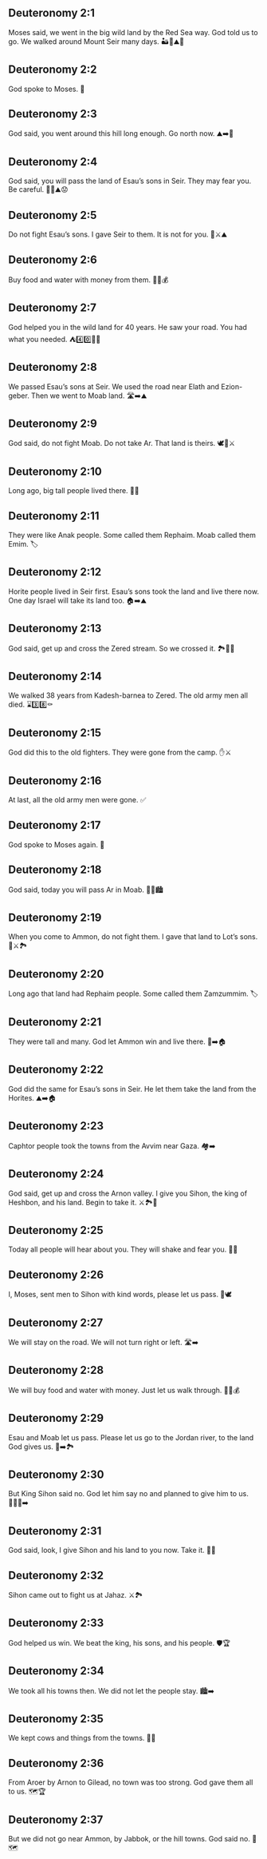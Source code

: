 ## Deuteronomy 2:1
Moses said, we went in the big wild land by the Red Sea way. God told us to go. We walked around Mount Seir many days. 🏜️🌊⛰️🔁
## Deuteronomy 2:2
God spoke to Moses. 📣
## Deuteronomy 2:3
God said, you went around this hill long enough. Go north now. ⛰️➡️🧭
## Deuteronomy 2:4
God said, you will pass the land of Esau’s sons in Seir. They may fear you. Be careful. 🚶‍♂️⛰️😟
## Deuteronomy 2:5
Do not fight Esau’s sons. I gave Seir to them. It is not for you. 🚫⚔️⛰️
## Deuteronomy 2:6
Buy food and water with money from them. 🍞💧💰
## Deuteronomy 2:7
God helped you in the wild land for 40 years. He saw your road. You had what you needed. ⛺4️⃣0️⃣👀🙏
## Deuteronomy 2:8
We passed Esau’s sons at Seir. We used the road near Elath and Ezion-geber. Then we went to Moab land. 🛣️➡️⛰️
## Deuteronomy 2:9
God said, do not fight Moab. Do not take Ar. That land is theirs. 🕊️🚫⚔️
## Deuteronomy 2:10
Long ago, big tall people lived there. 👣📏
## Deuteronomy 2:11
They were like Anak people. Some called them Rephaim. Moab called them Emim. 🏷️
## Deuteronomy 2:12
Horite people lived in Seir first. Esau’s sons took the land and live there now. One day Israel will take its land too. 🏠➡️⛰️
## Deuteronomy 2:13
God said, get up and cross the Zered stream. So we crossed it. 🏞️🚶‍♂️
## Deuteronomy 2:14
We walked 38 years from Kadesh-barnea to Zered. The old army men all died. ⌛3️⃣8️⃣⚰️
## Deuteronomy 2:15
God did this to the old fighters. They were gone from the camp. ✋⚔️
## Deuteronomy 2:16
At last, all the old army men were gone. ✅
## Deuteronomy 2:17
God spoke to Moses again. 📣
## Deuteronomy 2:18
God said, today you will pass Ar in Moab. 🚶‍♂️🏙️
## Deuteronomy 2:19
When you come to Ammon, do not fight them. I gave that land to Lot’s sons. 🚫⚔️🏞️
## Deuteronomy 2:20
Long ago that land had Rephaim people. Some called them Zamzummim. 🏷️
## Deuteronomy 2:21
They were tall and many. God let Ammon win and live there. 📏➡️🏠
## Deuteronomy 2:22
God did the same for Esau’s sons in Seir. He let them take the land from the Horites. ⛰️➡️🏠
## Deuteronomy 2:23
Caphtor people took the towns from the Avvim near Gaza. 🏘️➡️
## Deuteronomy 2:24
God said, get up and cross the Arnon valley. I give you Sihon, the king of Heshbon, and his land. Begin to take it. ⚔️🏞️👑
## Deuteronomy 2:25
Today all people will hear about you. They will shake and fear you. 📣😨
## Deuteronomy 2:26
I, Moses, sent men to Sihon with kind words, please let us pass. 📜🕊️
## Deuteronomy 2:27
We will stay on the road. We will not turn right or left. 🛣️➡️
## Deuteronomy 2:28
We will buy food and water with money. Just let us walk through. 🍞💧💰
## Deuteronomy 2:29
Esau and Moab let us pass. Please let us go to the Jordan river, to the land God gives us. 🌊➡️🏞️
## Deuteronomy 2:30
But King Sihon said no. God let him say no and planned to give him to us. 🙅‍♂️👑➡️
## Deuteronomy 2:31
God said, look, I give Sihon and his land to you now. Take it. 👀🎁
## Deuteronomy 2:32
Sihon came out to fight us at Jahaz. ⚔️🏞️
## Deuteronomy 2:33
God helped us win. We beat the king, his sons, and his people. 🛡️🏆
## Deuteronomy 2:34
We took all his towns then. We did not let the people stay. 🏙️➡️
## Deuteronomy 2:35
We kept cows and things from the towns. 🐄🧺
## Deuteronomy 2:36
From Aroer by Arnon to Gilead, no town was too strong. God gave them all to us. 🗺️🏆
## Deuteronomy 2:37
But we did not go near Ammon, by Jabbok, or the hill towns. God said no. 🚫🗺️
